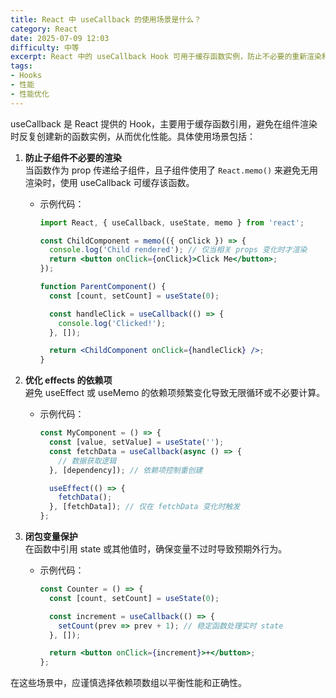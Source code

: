```yaml
---
title: React 中 useCallback 的使用场景是什么？
category: React
date: 2025-07-09 12:03
difficulty: 中等
excerpt: React 中的 useCallback Hook 可用于缓存函数实例，防止不必要的重新渲染和计算。通过固定依赖项数组的大小和内容，确保函数在相同的输入下保持一致，从而提升应用的性能。
tags:
- Hooks
- 性能
- 性能优化
---
```

useCallback 是 React 提供的 Hook，主要用于缓存函数引用，避免在组件渲染时反复创建新的函数实例，从而优化性能。具体使用场景包括：  

1. **防止子组件不必要的渲染**  
   当函数作为 prop 传递给子组件，且子组件使用了 `React.memo()` 来避免无用渲染时，使用 useCallback 可缓存该函数。  
   - 示例代码：  
     ```jsx
     import React, { useCallback, useState, memo } from 'react';
     
     const ChildComponent = memo(({ onClick }) => {
       console.log('Child rendered'); // 仅当相关 props 变化时才渲染
       return <button onClick={onClick}>Click Me</button>;
     });
     
     function ParentComponent() {
       const [count, setCount] = useState(0);
     
       const handleClick = useCallback(() => {
         console.log('Clicked!');
       }, []);
     
       return <ChildComponent onClick={handleClick} />;
     }
     ```

2. **优化 effects 的依赖项**  
   避免 useEffect 或 useMemo 的依赖项频繁变化导致无限循环或不必要计算。  
   - 示例代码：  
     ```jsx
     const MyComponent = () => {
       const [value, setValue] = useState('');
       const fetchData = useCallback(async () => {
         // 数据获取逻辑
       }, [dependency]); // 依赖项控制重创建
     
       useEffect(() => {
         fetchData();
       }, [fetchData]); // 仅在 fetchData 变化时触发
     };
     ```

3. **闭包变量保护**  
   在函数中引用 state 或其他值时，确保变量不过时导致预期外行为。  
   - 示例代码：  
     ```jsx
     const Counter = () => {
       const [count, setCount] = useState(0);
     
       const increment = useCallback(() => {
         setCount(prev => prev + 1); // 稳定函数处理实时 state
       }, []);
     
       return <button onClick={increment}>+</button>;
     };
     ```  
在这些场景中，应谨慎选择依赖项数组以平衡性能和正确性。
